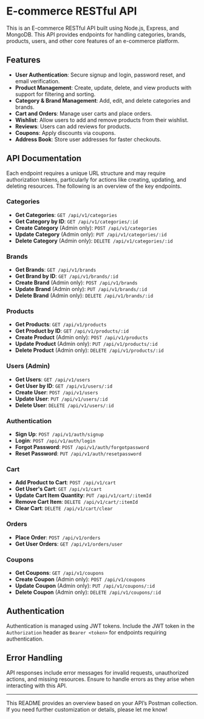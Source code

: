 # E-commerce RESTful API

This is an E-commerce RESTful API built using Node.js, Express, and MongoDB. This API provides endpoints for handling categories, brands, products, users, and other core features of an e-commerce platform.

## Features

- **User Authentication**: Secure signup and login, password reset, and email verification.
- **Product Management**: Create, update, delete, and view products with support for filtering and sorting.
- **Category & Brand Management**: Add, edit, and delete categories and brands.
- **Cart and Orders**: Manage user carts and place orders.
- **Wishlist**: Allow users to add and remove products from their wishlist.
- **Reviews**: Users can add reviews for products.
- **Coupons**: Apply discounts via coupons.
- **Address Book**: Store user addresses for faster checkouts.

## API Documentation

Each endpoint requires a unique URL structure and may require authorization tokens, particularly for actions like creating, updating, and deleting resources. The following is an overview of the key endpoints.

### Categories

- **Get Categories**: `GET /api/v1/categories`
- **Get Category by ID**: `GET /api/v1/categories/:id`
- **Create Category** (Admin only): `POST /api/v1/categories`
- **Update Category** (Admin only): `PUT /api/v1/categories/:id`
- **Delete Category** (Admin only): `DELETE /api/v1/categories/:id`

### Brands

- **Get Brands**: `GET /api/v1/brands`
- **Get Brand by ID**: `GET /api/v1/brands/:id`
- **Create Brand** (Admin only): `POST /api/v1/brands`
- **Update Brand** (Admin only): `PUT /api/v1/brands/:id`
- **Delete Brand** (Admin only): `DELETE /api/v1/brands/:id`

### Products

- **Get Products**: `GET /api/v1/products`
- **Get Product by ID**: `GET /api/v1/products/:id`
- **Create Product** (Admin only): `POST /api/v1/products`
- **Update Product** (Admin only): `PUT /api/v1/products/:id`
- **Delete Product** (Admin only): `DELETE /api/v1/products/:id`

### Users (Admin)

- **Get Users**: `GET /api/v1/users`
- **Get User by ID**: `GET /api/v1/users/:id`
- **Create User**: `POST /api/v1/users`
- **Update User**: `PUT /api/v1/users/:id`
- **Delete User**: `DELETE /api/v1/users/:id`

### Authentication

- **Sign Up**: `POST /api/v1/auth/signup`
- **Login**: `POST /api/v1/auth/login`
- **Forgot Password**: `POST /api/v1/auth/forgotpassword`
- **Reset Password**: `PUT /api/v1/auth/resetpassword`

### Cart

- **Add Product to Cart**: `POST /api/v1/cart`
- **Get User's Cart**: `GET /api/v1/cart`
- **Update Cart Item Quantity**: `PUT /api/v1/cart/:itemId`
- **Remove Cart Item**: `DELETE /api/v1/cart/:itemId`
- **Clear Cart**: `DELETE /api/v1/cart/clear`

### Orders

- **Place Order**: `POST /api/v1/orders`
- **Get User Orders**: `GET /api/v1/orders/user`

### Coupons

- **Get Coupons**: `GET /api/v1/coupons`
- **Create Coupon** (Admin only): `POST /api/v1/coupons`
- **Update Coupon** (Admin only): `PUT /api/v1/coupons/:id`
- **Delete Coupon** (Admin only): `DELETE /api/v1/coupons/:id`

## Authentication

Authentication is managed using JWT tokens. Include the JWT token in the `Authorization` header as `Bearer <token>` for endpoints requiring authentication.

## Error Handling

API responses include error messages for invalid requests, unauthorized actions, and missing resources. Ensure to handle errors as they arise when interacting with this API.

---

This README provides an overview based on your API’s Postman collection. If you need further customization or details, please let me know!
